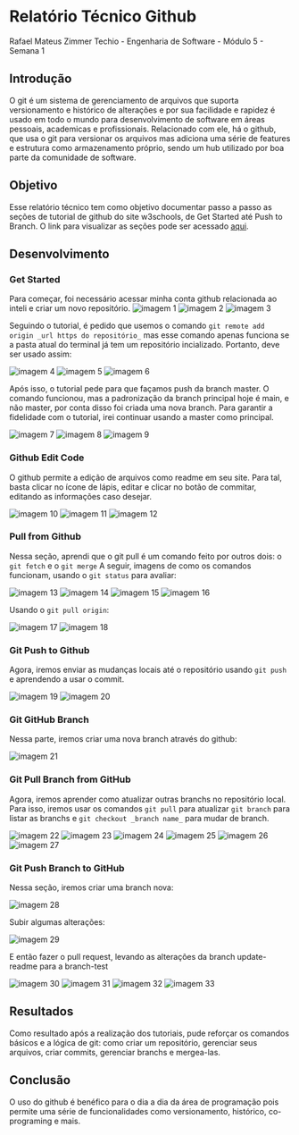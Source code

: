 # Relatório Técnico Github

Rafael Mateus Zimmer Techio - Engenharia de Software - Módulo 5 - Semana 1

## Introdução

O git é um sistema de gerenciamento de arquivos que suporta versionamento e histórico de alterações e por sua facilidade e rapidez é usado em todo o mundo para desenvolvimento de software em áreas pessoais, academicas e profissionais. Relacionado com ele, há o github, que usa o git para versionar os arquivos mas adiciona uma série de features e estrutura como armazenamento próprio, sendo um hub utilizado por boa parte da comunidade de software.

## Objetivo

Esse relatório técnico tem como objetivo documentar passo a passo as seções de tutorial de github do site w3schools, de Get Started até Push to Branch. O link para visualizar as seções pode ser acessado [aqui](https://www.w3schools.com/git/git_remote_getstarted.asp?remote=github).

## Desenvolvimento

### Get Started
Para começar, foi necessário acessar minha conta github relacionada ao inteli e criar um novo repositório.
![imagem 1](https://github.com/RafaelTechio/relatorio-tecnico-github/blob/master/imagens/1.png)
![imagem 2](https://github.com/RafaelTechio/relatorio-tecnico-github/blob/master/imagens/2.png)
![imagem 3](https://github.com/RafaelTechio/relatorio-tecnico-github/blob/master/imagens/3.png)


Seguindo o tutorial, é pedido que usemos o comando ```git remote add origin _url https do repositório_``` mas esse comando apenas funciona se a pasta atual do terminal já tem um repositório incializado. Portanto, deve ser usado assim:

![imagem 4](https://github.com/RafaelTechio/relatorio-tecnico-github/blob/master/imagens/4.png)
![imagem 5](https://github.com/RafaelTechio/relatorio-tecnico-github/blob/master/imagens/5.png)
![imagem 6](https://github.com/RafaelTechio/relatorio-tecnico-github/blob/master/imagens/6.png)

Após isso, o tutorial pede para que façamos push da branch master. O comando funcionou, mas a padronização da branch principal hoje é main, e não master, por conta disso foi criada uma nova branch. Para garantir a fidelidade com o tutorial, irei continuar usando a master como principal.

![imagem 7](https://github.com/RafaelTechio/relatorio-tecnico-github/blob/master/imagens/7.png)
![imagem 8](https://github.com/RafaelTechio/relatorio-tecnico-github/blob/master/imagens/8.png)
![imagem 9](https://github.com/RafaelTechio/relatorio-tecnico-github/blob/master/imagens/9.png)


### Github Edit Code

O github permite a edição de arquivos como readme em seu site. Para tal, basta clicar no ícone de lápis, editar e clicar no botão de commitar, editando as informações caso desejar.

![imagem 10](https://github.com/RafaelTechio/relatorio-tecnico-github/blob/master/imagens/10.png)
![imagem 11](https://github.com/RafaelTechio/relatorio-tecnico-github/blob/master/imagens/11.png)
![imagem 12](https://github.com/RafaelTechio/relatorio-tecnico-github/blob/master/imagens/12.png)

### Pull from Github

Nessa seção, aprendi que o git pull é um comando feito por outros dois: o ```git fetch``` e o ```git merge```
A seguir, imagens de como os comandos funcionam, usando o ```git status``` para avaliar:

![imagem 13](https://github.com/RafaelTechio/relatorio-tecnico-github/blob/master/imagens/13.png)
![imagem 14](https://github.com/RafaelTechio/relatorio-tecnico-github/blob/master/imagens/14.png)
![imagem 15](https://github.com/RafaelTechio/relatorio-tecnico-github/blob/master/imagens/15.png)
![imagem 16](https://github.com/RafaelTechio/relatorio-tecnico-github/blob/master/imagens/16.png)

Usando o ```git pull origin```:

![imagem 17](https://github.com/RafaelTechio/relatorio-tecnico-github/blob/master/imagens/17.png)
![imagem 18](https://github.com/RafaelTechio/relatorio-tecnico-github/blob/master/imagens/18.png)

### Git Push to Github

Agora, iremos enviar as mudanças locais até o repositório usando ```git push``` e aprendendo a usar o commit.

![imagem 19](https://github.com/RafaelTechio/relatorio-tecnico-github/blob/master/imagens/19.png)
![imagem 20](https://github.com/RafaelTechio/relatorio-tecnico-github/blob/master/imagens/20.png)


### Git GitHub Branch

Nessa parte, iremos criar uma nova branch através do github:

![imagem 21](https://github.com/RafaelTechio/relatorio-tecnico-github/blob/master/imagens/21.png)


### Git Pull Branch from GitHub

Agora, iremos aprender como atualizar outras branchs no repositório local. Para isso, iremos usar os comandos ```git pull``` para atualizar ```git branch``` para listar as branchs e ```git checkout _branch name_``` para mudar de branch.

![imagem 22](https://github.com/RafaelTechio/relatorio-tecnico-github/blob/master/imagens/22.png)
![imagem 23](https://github.com/RafaelTechio/relatorio-tecnico-github/blob/master/imagens/23.png)
![imagem 24](https://github.com/RafaelTechio/relatorio-tecnico-github/blob/master/imagens/24.png)
![imagem 25](https://github.com/RafaelTechio/relatorio-tecnico-github/blob/master/imagens/25.png)
![imagem 26](https://github.com/RafaelTechio/relatorio-tecnico-github/blob/master/imagens/26.png)
![imagem 27](https://github.com/RafaelTechio/relatorio-tecnico-github/blob/master/imagens/27.png)

### Git Push Branch to GitHub

Nessa seção, iremos criar uma branch nova:

![imagem 28](https://github.com/RafaelTechio/relatorio-tecnico-github/blob/master/imagens/28.png)

Subir algumas alterações:

![imagem 29](https://github.com/RafaelTechio/relatorio-tecnico-github/blob/master/imagens/29.png)

E então fazer o pull request, levando as alterações da branch update-readme para a branch-test

![imagem 30](https://github.com/RafaelTechio/relatorio-tecnico-github/blob/master/imagens/30.png)
![imagem 31](https://github.com/RafaelTechio/relatorio-tecnico-github/blob/master/imagens/31.png)
![imagem 32](https://github.com/RafaelTechio/relatorio-tecnico-github/blob/master/imagens/32.png)
![imagem 33](https://github.com/RafaelTechio/relatorio-tecnico-github/blob/master/imagens/33.png)

## Resultados

Como resultado após a realização dos tutoriais, pude reforçar os comandos básicos e a lógica de git: como criar um repositório, gerenciar seus arquivos, criar commits, gerenciar branchs e mergea-las.

## Conclusão

O uso do github é benéfico para o dia a dia da área de programação pois permite uma série de funcionalidades como versionamento, histórico, co-programing e mais.
